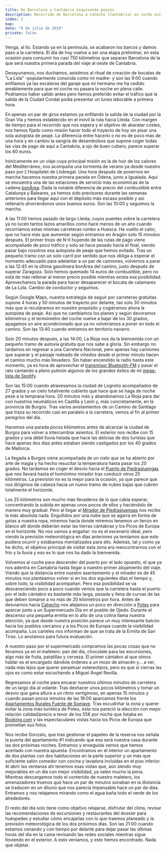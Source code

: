 ```yaml
---
title: De Barcelona a Cantabria esquivando peajes
description: Recorrido de Barcelona a Cahecho (Cantabria) en coche evitando autopistas de peaje
index: 2
map: 
date: "8 de julio de 2019"
private: false
---
```

Venga, al lío. Estando ya en la península, se acabaron los barcos y damos paso a la carretera. El día de hoy vuelve a ser una etapa preliminar, en esta ocasión para consumir los casi 750 kilómetros que separan Barcelona de la que será nuestra primera parada del viaje al oeste de Cantabria.

Desayunamos, nos duchamos, asistimos al ritual de creación de bocatas de "La Lola" -popularmente conocida como mi madre- y son las 9:00 cuando enfilamos ya las escaleras del garaje que mi hermano me ha cedido amablemente para que mi coche no pasara la noche en plena calle. Podríamos haber salido antes pero hemos preferido evitar el tráfico que la salida de la Ciudad Condal podía presentar un lunes laborable a primera hora.

En apenas un par de giros estamos ya enfilando la salida de la ciudad por la Gran Vía y hemos establecido en el móvil la ruta hacia Lleida. Con margen de tiempo para el recorrido que nos espera y el objetivo de abaratar costes, nos hemos fijado como misión hacer todo el trayecto de hoy sin pisar una sola autopista de peaje. La diferencia entre hacerlo o no es de poco más de una hora y en cambio la sangría de desembolsos que supone coger todas las vías de pago de aquí a Cantabria, a ojo de buen cubero, parece superar los 60 euros.

Irónicamente en un viaje cuya principal misión es la de huir de los calores del Mediterráneo, nos acompaña una tormenta de verano ya desde nuestro paso por L'Hospitalet de Llobregat. Una hora después de ponernos en marcha hacemos nuestra primera parada en Ódena, junto a Igualada. Aquí se encuentra una de las estaciones de servicio más económicas de la cadena [bonÀrea](https://www.bonarea.com/es/default/ourfuelstation "Buscador de gasolineras de la cadena bonÀrea"). Dada la notable diferencia de precio del combustible entre Catalunya y Baleares, ya hemos sido previsores durante las semanas anteriores para llegar aquí con el depósito más escaso posible y así rellenarlo ahorrándonos unos buenos euros. Son las 10:00 y seguimos la marcha.

A las 11:00 hemos pasado de largo Lleida, cuyos puentes sobre la carretera ya no lucen tantos lazos amarillos como hace menos de un año cuando recorríamos estas mismas carreteras rumbo a Huesca. Ha vuelto el calor, que no hace más que aumentar según entramos en Aragón solo 15 minutos después. El primer trozo de N-II huyendo de las rutas de pago viene acompañado de poco tráfico y solo se hace pesado hacia el final, viendo pasar bajo nosotros esa autopista de peaje que hemos evitado. Tras un pequeño tramo con un solo carril por sentido que nos obliga a esperar el momento adecuado para adelantar a un par de camiones, volvemos a parar a las 12:45 en la última gasolinera bonÀrea del camino, justo después de superar Zaragoza. Solo hemos quemado 14 euros de combustible, pero no está de más rellenar al menor precio posible mientras exista esa posibilidad. Aprovechamos la parada para hacer desaparecer el bocata de calamares de La Lola. Cambio de conductor y seguimos.

Según Google Maps, nuestra estrategia de seguir por carreteras gratuitas supone 4 horas y 50 minutos de trayecto por delante, tan solo 30 minutos más que si reculáramos en nuestro propósito y cogiéramos ahora la autopista de peaje. Así que no cambiamos los planes y según devoramos kilómetros y el termómetro del coche vuelve a bajar de los 30 grados, apagamos un aire acondicionado que ya no volveríamos a poner en todo el camino. Son las 13:40 cuando entramos en territorio navarro.

Solo 20 minutos después, a las 14:00, La Rioja nos da la bienvenida con un pequeño tramo de autovía gratuita que nos sabe a gloria. Sin embargo no tardamos en regresar a una Carretera Nacional, pero apenas hay camiones que superar y el paisaje rodeado de viñedos desde el primer minuto hacen el camino mucho más llevadero. Sin haber encendido la radio hasta este momento, ya es hora de aprovechar el [transmisor Bluetooth-FM](https://www.amazon.es/gp/product/B01K6NR6L6 "Transmisor Bluetooth-FM para el coche en Amazon.es") y pasar el rato cantando a pleno pulmón algunos de los grandes éxitos de mi [mega-lista de Spotify](https://open.spotify.com/playlist/6iruugZ5B0n4f43Xvg1BAm?si=cEzJeU0pSBitFpV2Y07Tlg "La Lista en Spotify").

Son las 15:00 cuando atravesamos la ciudad de Logroño acompañados de 27 grados y un cielo totalmente cubierto que hace que se haga de noche pese a la temprana hora. 20 minutos más y abandonamos La Rioja para dar con nuestros neumáticos en Castilla y León y, más concretamente, en la provincia de Burgos. Tras varios avistamientos de un Camino de Santiago que traza su recorrido casi en paralelo a la carretera, vemos al fin al primer peregrino del día.

Hacemos una parada pocos kilómetros antes de alcanzar la ciudad de Burgos para volver a intercambiar asientos. El exterior nos recibe con 15 grados y una débil lluvia helada que hace las delicias de dos turistas que hace apenas dos días antes estaban siendo castigados por los 40 grados de Mallorca.

La llegada a Burgos viene acompañada de un cielo que se ha abierto por arte de magia y ha hecho resucitar la temperatura hasta pasar los 20 grados. No tardamos en coger el desvío hacia el [Puerto de Piedrasluengas](https://es.wikipedia.org/wiki/Puerto_de_Piedrasluengas) que nos llevará hasta el homónimo mirador tras conducir otros 25 kilómetros. La previsión no es la mejor para la ocasión, ya que parece que nos dirigimos de cabeza hacia un nuevo tramo de nubes bajas que cubren totalmente el horizonte.

Los 25 kilómetros son mucho más llevaderos de lo que cabía esperar, concentrando la subida en apenas unos pocos de ellos y haciéndolo de manera muy gradual. Pero al llegar al [Mirador de Piedrasluengas](https://www.findechic.com/mirador-de-piedrasluengas-un-paseo-por-las-nubes/ "Mirador de Piedrasluengas") nos recibe la más absoluta nada. Engullidos por una nube que se agarra en forma de gotas a nuestra ropa, miremos hacia donde miremos tenemos un lienzo en blanco allí donde deberían estar las tierras cántabras y los Picos de Europa en el horizonte. No nos vamos a engañar: no es el escenario ideal, pero viendo la previsión meteorológica en días anteriores ya temíamos que esto pudiera ocurrir y estábamos mentalizados para ello. Además, tal y como ya he dicho, el objetivo principal de visitar esta zona era reencontrarnos con el frío y la lluvia y eso es lo que nos ha dado la bienvenida.

Volvemos al coche para descender del puerto por el lado opuesto, el que ya nos adentra en Cantabria hasta llegar a nuestro primer alojamiento del viaje. Viendo que la distancia entre nuestro asentamiento y el mirador es de 45 minutos nos planteamos volver si en los dos siguientes días el tiempo y, sobre todo, la visibilidad acompañan. Pero esa posibilidad se va desvaneciendo poco a poco cuando vemos que la carretera hasta el puerto por el lado cántabro es bastante más larga, pesada y llena de curvas de las que deben tomarse a no más de 20 kilómetros por hora. Antes de desviarnos hacia [Cahecho](https://es.wikipedia.org/wiki/Cahecho "Cahecho, Cantabria") nos alejamos un poco en dirección a [Potes](https://es.wikipedia.org/wiki/Potes "Potes, Cantabria") para aparcar junto a un Supermercado Día en el pueblo de Ojedo. Durante el descenso una pequeña ermita en lo alto de una colina llama nuestra atención, ya que desde nuestra posición parece un muy interesante balcón hacia los pueblos cercanos y a los Picos de Europa cuando la visibilidad acompaña. Los carteles nos informan de que se trata de la Ermita de San Tirso. Lo anotamos para futura evaluación.

A nuestro paso por el supermercado compramos las pocas cosas que no llevamos ya en el maletero: pan del día, chocolate para las excursiones, algo más de fruta, patatillas y cerveza. El primer cántabro al que oímos hablar es el encargado dándole órdenes a un mozo de almacén y... a ver, nada más lejos que querer perpetuar estereotipos, pero es que si cierras las ojos es como estar escuchando a Miguel Ángel Revilla.

Regresamos al coche para encarar nuestros últimos minutos de carretera de un largo día al volante. Tras deshacer unos pocos kilómetros y tomar un desvío que gana altura a un ritmo vertiginoso, en apenas 15 minutos y cuando pasan pocos minutos de las 19:00 aparcamos frente los [Apartamentos Rurales Fuente de Somave](https://fuentedesomave.com/ "Apartamentos Fuente de Somave (web oficial)"). Tras escudriñar la zona y querer evitar la zona más turística de Potes, esta nos pareció la elección con mejor relación calidad/precio a tenor de los 55€ por noche que listaba en [Booking.com](https://www.booking.com/hotel/es/fuente-de-somave-picos-de-europa.es.html "Apartamentos Fuente de Somave (Booking.com)") y las espectaculares vistas hacia los Picos de Europa que prometían sus fotos.

Nos recibe Gonzalo, que tras gestionar el papeleo de la reserva nos señala la puerta del apartamento #1 indicando que esa será nuestra casa durante las dos próximas noches. Entramos y enseguida vemos que hemos acertado con nuestra apuesta. Encontramos en el interior un apartamento de dos plantas con dos habitaciones en la parte superior y un más que suficiente salón comedor con cocina y lavadora incluídas en el piso inferior. Al abrir las ventanas ahí tenemos esas vistas que, aún siendo muy mejorables en un día con mejor visibilidad, ya valen mucho la pena. Mientras descargamos todo el contenido de nuestro maletero, los amenazadores truenos que hace un par de minutos sonaban en la distancia se traducen en un diluvio que nos parecía impensable hace un par de días. Entramos y nos relajamos mirando como el agua baña todo el verde de los alrededores. 

El resto del día solo tiene como objetivo relajarse, disfrutar del clima, revisar las recomendaciones de excursiones y restaurantes del dossier para huéspedes y estudiar cómo encajarlas con lo que traemos planeado y la previsión meteorológica de los dos próximos días. Son las 21:00 cuando estamos cenando y con tiempo por delante para dejar pasar las últimas horas del día en la cama revisando las redes sociales mientras sigue lloviendo en el exterior. A esto veníamos, y esto hemos encontrado. Nada que objetar.